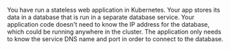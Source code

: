 You have run a stateless web application in Kubernetes. Your app stores its data in a database that is run in a separate database service. Your application code doesn't need to know the IP address for the database, which could be running anywhere in the cluster. The application only needs to know the service DNS name and port in order to connect to the database.

